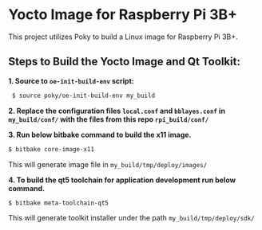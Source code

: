 # Yocto Image for Raspberry Pi 3B+

This project utilizes Poky to build a Linux image for Raspberry Pi 3B+.

## Steps to Build the Yocto Image and Qt Toolkit:

**1. Source  to `oe-init-build-env` script:**  
 ```bash
  $ source poky/oe-init-build-env my_build
```

**2. Replace the configuration files `local.conf` and `bblayes.conf` in `my_build/conf/` with the files from this repo `rpi_build/conf/`**

**3. Run below bitbake command to build the x11 image.**  
```bash
$ bitbake core-image-x11
```
  This will generate image file in `my_build/tmp/deploy/images/`
  
**4. To build the qt5 toolchain for application development run below command.**  
```bash
$ bitbake meta-toolchain-qt5
```  
This will generate toolkit installer under the path `my_build/tmp/deploy/sdk/`
